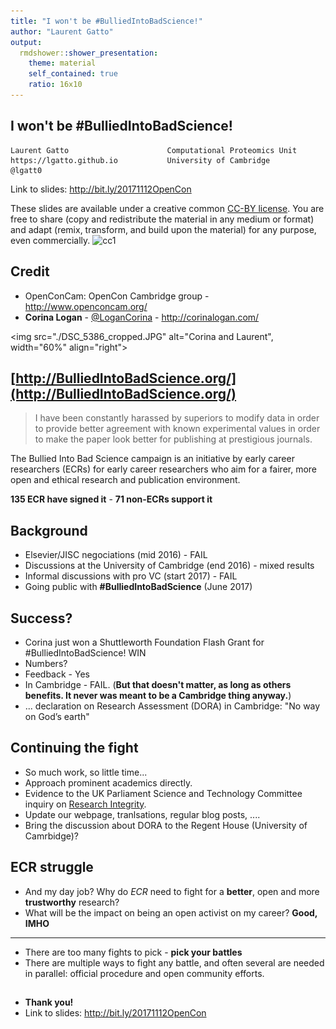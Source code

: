 ```yaml
---
title: "I won't be #BulliedIntoBadScience!"
author: "Laurent Gatto"
output:
  rmdshower::shower_presentation:
    theme: material
    self_contained: true
    ratio: 16x10
---
```


## I won't be #BulliedIntoBadScience!

```
Laurent Gatto                      Computational Proteomics Unit
https://lgatto.github.io           University of Cambridge
@lgatt0
```

Link to slides: http://bit.ly/20171112OpenCon

These slides are available under a creative common
[CC-BY license](http://creativecommons.org/licenses/by/4.0/). You are
free to share (copy and redistribute the material in any medium or
format) and adapt (remix, transform, and build upon the material) for
any purpose, even commercially.
<img src="/home/lg390/Pictures/cc1.jpg" alt="cc1" height="30px">

## Credit

- OpenConCam: OpenCon Cambridge group - http://www.openconcam.org/
- **Corina Logan** - [\@LoganCorina](https://twitter.com/LoganCorina) - http://corinalogan.com/

<img src="./DSC_5386_cropped.JPG" alt="Corina and Laurent", width="60%" align="right">

## [http://BulliedIntoBadScience.org/](http://BulliedIntoBadScience.org/)

> I have been constantly harassed by superiors to modify data in order
  to provide better agreement with known experimental values in order
  to make the paper look better for publishing at prestigious
  journals.

The Bullied Into Bad Science campaign is an initiative by early career
researchers (ECRs) for early career researchers who aim for a fairer,
more open and ethical research and publication environment.

**135 ECR have signed it** - **71 non-ECRs support it**

## Background

- Elsevier/JISC negociations (mid 2016) - FAIL
- Discussions at the University of Cambridge (end 2016) - mixed results
- Informal discussions with pro VC (start 2017) - FAIL
- Going public with **#BulliedIntoBadScience** (June 2017)

## Success?

- Corina just won a Shuttleworth Foundation Flash Grant for #BulliedIntoBadScience! WIN
- Numbers?
- Feedback - Yes
- In Cambridge - FAIL. (**But that doesn't matter, as long as others
  benefits. It never was meant to be a Cambridge thing anyway.**)
- ... declaration on Research Assessment (DORA) in Cambridge: "No way
  on God’s earth"

## Continuing the fight
- So much work, so little time...
- Approach prominent academics directly.
- Evidence to the UK Parliament Science and Technology Committee
  inquiry on [Research
  Integrity](https://www.parliament.uk/business/committees/committees-a-z/commons-select/science-and-technology-committee/inquiries/parliament-2017/research-integrity-17-19/).
- Update our webpage, tranlsations, regular blog posts, ....
- Bring the discussion about DORA to the Regent House (University of Camrbidge)?


## ECR struggle

- And my day job? Why do *ECR* need to fight for a **better**, open and
  more **trustworthy** research?
- What will be the impact on being an open activist on my career? **Good, IMHO**

<hr />

- There are too many fights to pick - **pick your battles**
- There are multiple ways to fight any battle, and often several are
  needed in parallel: official procedure and open community efforts.


##

- **Thank you!**
- Link to slides: http://bit.ly/20171112OpenCon